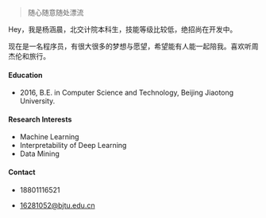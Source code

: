 > 随心随意随处漂流 

Hey，我是杨涵晨，北交计院本科生，技能等级比较低，绝招尚在开发中。

现在是一名程序员，有很大很多的梦想与愿望，希望能有人能一起陪我。喜欢听周杰伦和旅行。

#### Education

- 2016, B.E. in Computer Science and Technology, Beijing Jiaotong University.

#### Research Interests

- Machine Learning
- Interpretability of Deep Learning
- Data Mining

#### Contact 

- 18801116521

- 16281052@bjtu.edu.cn

